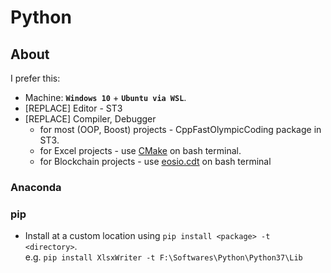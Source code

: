 # Python
## About
I prefer this:
* Machine: **`Windows 10`** + **`Ubuntu via WSL`**.
*	[REPLACE] Editor - ST3
* [REPLACE] Compiler, Debugger 
	* for most (OOP, Boost) projects - CppFastOlympicCoding package in ST3.
	* for Excel projects - use [CMake](https://github.com/abhi3700/My_Learning-Cpp/blob/master/CMake.md) on bash terminal.
	* for Blockchain projects - use [eosio.cdt](https://github.com/EOSIO/eosio.cdt) on bash terminal
  
### Anaconda

### pip
  - Install at a custom location using `pip install <package> -t <directory>`. <br/>
    e.g. `pip install XlsxWriter -t F:\Softwares\Python\Python37\Lib`
